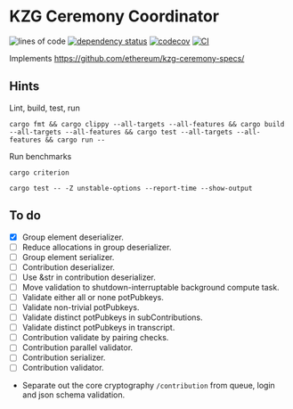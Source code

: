 # KZG Ceremony Coordinator

![lines of code](https://img.shields.io/tokei/lines/github/recmo/kzg-ceremony-coordinator)
[![dependency status](https://deps.rs/repo/github/recmo/kzg-ceremony-coordinator/status.svg)](https://deps.rs/repo/github/recmo/kzg-ceremony-coordinator)
[![codecov](https://codecov.io/gh/recmo/kzg-ceremony-coordinator/branch/main/graph/badge.svg?token=WBPZ9U4TTO)](https://codecov.io/gh/recmo/kzg-ceremony-coordinator)
[![CI](https://github.com/recmo/kzg-ceremony-coordinator/actions/workflows/build-test-deploy.yml/badge.svg)](https://github.com/recmo/kzg-ceremony-coordinator/actions/workflows/build-test-deploy.yml)

Implements <https://github.com/ethereum/kzg-ceremony-specs/>

## Hints

Lint, build, test, run

```shell
cargo fmt && cargo clippy --all-targets --all-features && cargo build --all-targets --all-features && cargo test --all-targets --all-features && cargo run --
```

Run benchmarks

```shell
cargo criterion
```

```shell
cargo test -- -Z unstable-options --report-time --show-output
```

## To do

* [x] Group element deserializer.
* [ ] Reduce allocations in group deserializer.
* [ ] Group element serializer.
* [ ] Contribution deserializer.
* [ ] Use &str in contribution deserializer.
* [ ] Move validation to shutdown-interruptable background compute task.
* [ ] Validate either all or none potPubkeys.
* [ ] Validate non-trivial potPubkeys.
* [ ] Validate distinct potPubkeys in subContributions.
* [ ] Validate distinct potPubkeys in transcript.
* [ ] Contribution validate by pairing checks.
* [ ] Contribution parallel validator.
* [ ] Contribution serializer.
* [ ] Contribution validator.
* Separate out the core cryptography `/contribution` from queue, login and
  json schema validation.
